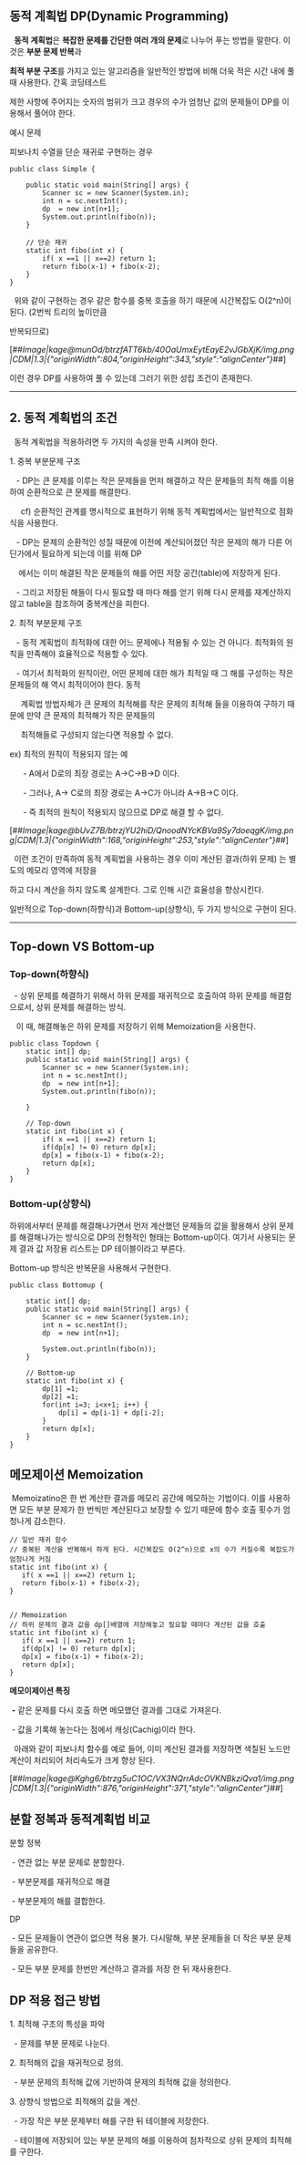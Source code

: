 ## 동적 계획법 DP(Dynamic Programming)

  **동적 계획법**은 **복잡한 문제를 간단한 여러 개의 문제**로 나누어 푸는 방법을 말한다. 이것은 **부분 문제 반복**과 

**최적 부분 구조**를 가지고 있는 알고리즘을 일반적인 방법에 비해 더욱 적은 시간 내에 풀 때 사용한다. 간혹 코딩테스트

제한 사항에 주어지는 숫자의 범위가 크고 경우의 수가 엄청난 값의 문제들이 DP를 이용해서 풀어야 한다.

예시 문제

피보나치 수열을 단순 재귀로 구현하는 경우

```
public class Simple {

	public static void main(String[] args) {
		Scanner sc = new Scanner(System.in);
		int n = sc.nextInt();
		dp  = new int[n+1];
		System.out.println(fibo(n));
	}
	
    // 단순 재귀
	static int fibo(int x) {
		if( x ==1 || x==2) return 1;
		return fibo(x-1) + fibo(x-2);
	}
}​
```

  위와 같이 구현하는 경우 같은 함수를 중복 호출을 하기 때문에 시간복잡도 O(2^n)이 된다. (2번씩 트리의 높이만큼 

반복되므로)

[##_Image|kage@munOd/btrzfATT6kb/40OaUmxEytEayE2vJGbXjK/img.png|CDM|1.3|{"originWidth":804,"originHeight":343,"style":"alignCenter"}_##]

이런 경우 DP를 사용하여 풀 수 있는데 그러기 위한 성립 조건이 존재한다.

---

## 2\. 동적 계획법의 조건

  동적 계획법을 적용하려면 두 가지의 속성을 만족 시켜야 한다.

1\. 중복 부분문제 구조

   - DP는 큰 문제를 이루는 작은 문제들을 먼저 해결하고 작은 문제들의 최적 해를 이용하여 순환적으로 큰 문제를 해결한다.

     cf) 순환적인 관계를 명시적으로 표현하기 위해 동적 계획법에서는 일반적으로 점화식을 사용한다.

   - DP는 문제의 순환적인 성질 때문에 이전에 계산되어졌던 작은 문제의 해가 다른 어딘가에서 필요하게 되는데 이를 위해 DP

    에서는 이미 해결된 작은 문제들의 해를 어떤 저장 공간(table)에 저장하게 된다.

   - 그리고 저장된 해들이 다시 필요할 때 마다 해를 얻기 위해 다시 문제를 재계산하지 않고 table을 참조하여 중복계산을 피한다.

2\. 최적 부분문제 구조

   - 동적 계획법이 최적화에 대한 어느 문제에나 적용될 수 있는 건 아니다. 최적화의 원칙을 만족해야 효율적으로 적용할 수 있다.

   - 여기서 최적화의 원칙이란, 어떤 문제에 대한 해가 최적일 때 그 해를 구성하는 작은 문제들의 해 역시 최적이어야 한다. 동적

     계획법 방법자체가 큰 문제의 최적해를 작은 문제의 최적해 들을 이용하여 구하기 때문에 만약 큰 문제의 최적해가 작은 문제들의

     최적해들로 구성되지 않는다면 적용할 수 없다.

ex) 최적의 원칙이 적용되지 않는 예

      - A에서 D로의 최장 경로는 A->C->B->D 이다.

      - 그러나, A-> C로의 최장 경로는 A->C가 아니라 A->B->C 이다. 

      - 즉 최적의 원칙이 적용되지 않으므로 DP로 해결 할 수 없다.

[##_Image|kage@bUvZ7B/btrzjYU2hiD/QnoodNYcKBVa9Sy7doeqgK/img.png|CDM|1.3|{"originWidth":168,"originHeight":253,"style":"alignCenter"}_##]

  이런 조건이 만족하여 동적 계획법을 사용하는 경우 이미 계산된 결과(하위 문제) 는 별도의 메모리 영역에 저장을

하고 다시 계산을 하지 않도록 설계한다. 그로 인해 시간 효율성을 향상시킨다.

일반적으로 Top-down(하향식)과 Bottom-up(상향식), 두 가지 방식으로 구현이 된다.

---

## Top-down VS Bottom-up

### Top-down(하향식)

  - 상위 문제를 해결하기 위해서 하위 문제를 재귀적으로 호출하여 하위 문제를 해결함으로서, 상위 문제를 해결하는 방식.

   이 때, 해결해놓은 하위 문제를 저장하기 위해 Memoization을 사용한다.

```
public class Topdown {
	static int[] dp;
	public static void main(String[] args) {
		Scanner sc = new Scanner(System.in);
		int n = sc.nextInt();
		dp  = new int[n+1];
		System.out.println(fibo(n));
		
	}
	
    // Top-down
	static int fibo(int x) {
		if( x ==1 || x==2) return 1;
		if(dp[x] != 0) return dp[x];
		dp[x] = fibo(x-1) + fibo(x-2);
		return dp[x];
	}
}
```

### **Bottom-up(상향식)**

하위에서부터 문제를 해결해나가면서 먼저 계산했던 문제들의 값을 활용해서 상위 문제를 해결해나가는 방식으로 DP의 전형적인 형태는 Bottom-up이다. 여기서 사용되는 문제 결과 값 저장용 리스트는 DP 테이블이라고 부른다.

Bottom-up 방식은 반복문을 사용해서 구현한다.

```
public class Bottomup {

	static int[] dp;
	public static void main(String[] args) {
		Scanner sc = new Scanner(System.in);
		int n = sc.nextInt();
		dp  = new int[n+1];
		
		System.out.println(fibo(n));
	}
	
    // Bottom-up
	static int fibo(int x) {
		dp[1] =1;
		dp[2] =1;
		for(int i=3; i<x+1; i++) {
			dp[i] = dp[i-1] + dp[i-2];
		}
		return dp[x];
	}
}
```

## ****메모제이션** Memoization**

 Memoizatino은 한 번 계산한 결과를 메모리 공간에 메모하는 기법이다. 이를 사용하면 모든 부분 문제가 한 번씩만 계산된다고 보장할 수 있기 때문에 함수 호출 횟수가 엄청나게 감소한다.

```
// 일반 재귀 함수
// 중복된 계산을 반복해서 하게 된다. 시간복잡도 O(2^n)으로 x의 수가 커질수록 복잡도가 엄청나게 커짐
static int fibo(int x) {
   if( x ==1 || x==2) return 1;
   return fibo(x-1) + fibo(x-2);
}


// Memoization 
// 하위 문제의 결과 값을 dp[]배열에 저장해놓고 필요할 때마다 계산된 값을 호출
static int fibo(int x) {
   if( x ==1 || x==2) return 1;
   if(dp[x] != 0) return dp[x];
   dp[x] = fibo(x-1) + fibo(x-2);
   return dp[x];
}
```

**메모이제이션 특징**

 **-** 같은 문제를 다시 호출 하면 메모했던 결과를 그대로 가져온다.

 - 값을 기록해 놓는다는 점에서 캐싱(Cachig)이라 한다.

  아래와 같이 피보나치 함수를 예로 들어, 이미 계산된 결과를 저장하면 색칠된 노드만 계산이 처리되어 처리속도가 크게 향상 된다.

[##_Image|kage@Kghg6/btrzg5uC1OC/VX3NQrrAdcOVKNBkziQva1/img.png|CDM|1.3|{"originWidth":876,"originHeight":371,"style":"alignCenter"}_##]

## **분할 정복과 동적계획법 비교**

분할 정복

 - 연관 없는 부분 문제로 분할한다.

 - 부분문제를 재귀적으로 해결

 - 부분문제의 해를 결합한다.

DP

 - 모든 문제들이 연관이 없으면 적용 불가. 다시말해, 부분 문제들을 더 작은 부분 문제들을 공유한다.

 - 모든 부분 문제를 한번만 계산하고 결과를 저장 한 뒤 재사용한다.

## **DP 적용 접근 방법**

1\. 최적해 구조의 특성을 파악

  - 문제를 부분 문제로 나눈다.

2\. 최적해의 값을 재귀적으로 정의.

  - 부분 문제의 최적해 값에 기반하여 문제의 최적해 값을 정의한다.

3\. 상향식 방법으로 최적해의 값을 계산.

  - 가장 작은 부분 문제부터 해를 구한 뒤 테이블에 저장한다.

  - 테이블에 저장되어 있는 부분 문제의 해를 이용하여 점차적으로 상위 문제의 최적해를 구한다.